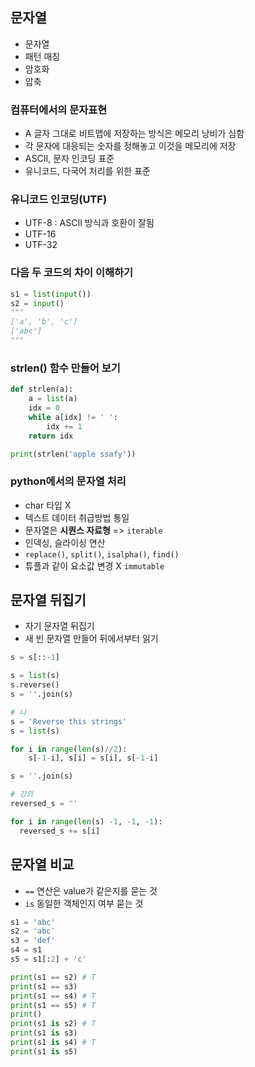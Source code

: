 ## 문자열

- 문자열
- 패턴 매칭
- 암호화
- 압축
  

### 컴퓨터에서의 문자표현
- A 글자 그대로 비트맵에 저장하는 방식은 메모리 낭비가 심함
- 각 문자에 대응되는 숫자를 정해놓고 이것을 메모리에 저장
- ASCII, 문자 인코딩 표준
- 유니코드, 다국어 처리를 위한 표준
  

### 유니코드 인코딩(UTF)
- UTF-8 : ASCII 방식과 호환이 잘됨
- UTF-16
- UTF-32


### 다음 두 코드의 차이 이해하기
```python
s1 = list(input())
s2 = input()
"""
['a', 'b', 'c']
['abc']
"""
```

### strlen() 함수 만들어 보기
```python
def strlen(a):
    a = list(a)
    idx = 0
    while a[idx] != ' ':
        idx += 1
    return idx

print(strlen('apple ssafy'))
```

### python에서의 문자열 처리
- char 타입 X
- 텍스트 데이터 취급방법 통일
- 문자열은 **시퀀스 자료형** => `iterable`
- 인덱싱, 슬라이싱 연산
- `replace()`, `split()`, `isalpha()`, `find()`
- 튜플과 같이 요소값 변경 X `immutable`


## 문자열 뒤집기
- 자기 문자열 뒤집기
- 새 빈 문자열 만들어 뒤에서부터 읽기
```python
s = s[::-1]

s = list(s)
s.reverse()
s = ''.join(s)
```

```python
# 나
s = 'Reverse this strings'
s = list(s)

for i in range(len(s)//2):
    s[-1-i], s[i] = s[i], s[-1-i]

s = ''.join(s)

# 강의
reversed_s = ''

for i in range(len(s) -1, -1, -1):
  reversed_s += s[i]
```

## 문자열 비교
- `==` 연산은 value가 같은지를 묻는 것
- `is` 동일한 객체인지 여부 묻는 것
```python
s1 = 'abc'
s2 = 'abc'
s3 = 'def'
s4 = s1
s5 = s1[:2] + 'c'

print(s1 == s2) # T
print(s1 == s3)
print(s1 == s4) # T
print(s1 == s5) # T
print()
print(s1 is s2) # T
print(s1 is s3) 
print(s1 is s4) # T
print(s1 is s5)
```
